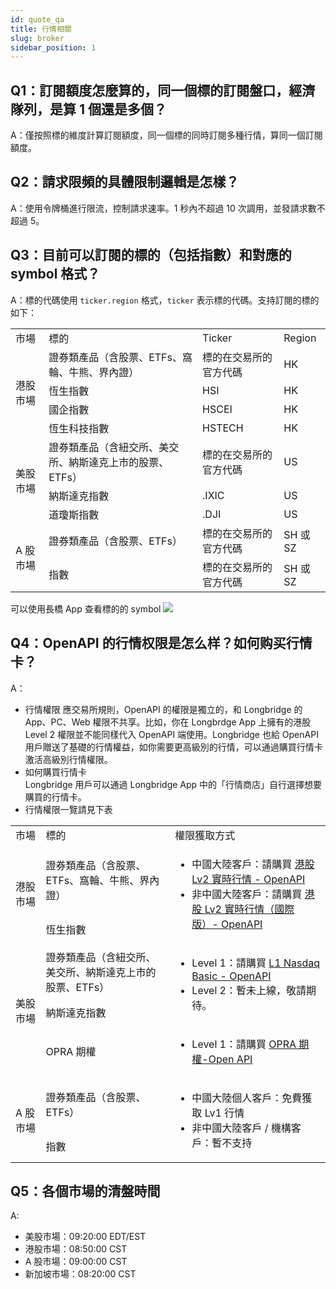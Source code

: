 ```yaml
---
id: quote_qa
title: 行情相關
slug: broker
sidebar_position: 1
---
```


## Q1：訂閱額度怎麼算的，同一個標的訂閱盤口，經濟隊列，是算 1 個還是多個？

A：僅按照標的維度計算訂閱額度，同一個標的同時訂閱多種行情，算同一個訂閱額度。

## Q2：請求限頻的具體限制邏輯是怎樣？

A：使用令牌桶進行限流，控制請求速率。1 秒內不超過 10 次調用，並發請求數不超過 5。

## Q3：目前可以訂閱的標的（包括指數）和對應的 symbol 格式？

A：標的代碼使用 `ticker.region` 格式，`ticker` 表示標的代碼。支持訂閱的標的如下：

<table>
    <tr>
        <td>市場</td>
        <td>標的</td>
        <td>Ticker</td>
        <td>Region</td>
    </tr>
    <tr>
        <td rowspan="4">港股市場</td>
        <td>證券類產品（含股票、ETFs、窩輪、牛熊、界內證）</td>
        <td>標的在交易所的官方代碼</td>
        <td>HK</td>
    </tr>
    <tr>
        <td>恆生指數</td>
        <td>HSI</td>
        <td>HK</td>
    </tr>
    <tr>
        <td>國企指數</td>
        <td>HSCEI</td>
        <td>HK</td>
    </tr>
    <tr>
        <td>恆生科技指數</td>
        <td>HSTECH</td>
        <td>HK</td>
    </tr>
    <tr>
        <td rowspan="3">美股市場</td>
        <td>證券類產品（含紐交所、美交所、納斯達克上市的股票、ETFs）</td>
        <td>標的在交易所的官方代碼</td>
        <td>US</td>
    </tr>
    <tr>
        <td>納斯達克指數</td>
        <td>.IXIC</td>
        <td>US</td>
    </tr>
    <tr>
        <td>道瓊斯指數</td>
        <td>.DJI</td>
        <td>US</td>
    </tr>
    <tr>
        <td rowspan="2">A 股市場</td>
        <td>證券類產品（含股票、ETFs）</td>
        <td>標的在交易所的官方代碼</td>
        <td>SH 或 SZ</td>
    </tr>
    <tr>
        <td>指數</td>
        <td>標的在交易所的官方代碼</td>
        <td>SH 或 SZ</td>
    </tr>
</table>

可以使用長橋 App 查看標的的 symbol
<img src="https://pub.lbkrs.com/files/202206/7CSoiaDR4wGZPNCT/20220629-180013.jpeg" className="max-w-2xl" />

## Q4：OpenAPI 的行情权限是怎么样？如何购买行情卡？

A：

- 行情權限
  應交易所規則，OpenAPI 的權限是獨立的，和 Longbridge 的 App、PC、Web 權限不共享。比如，你在 Longbrdge App 上擁有的港股 Level 2 權限並不能同樣代入 OpenAPI 端使用。Longbridge 也給 OpenAPI 用戶贈送了基礎的行情權益，如你需要更高級別的行情，可以通過購買行情卡激活高級別行情權限。
- 如何購買行情卡  
  Longbridge 用戶可以通過 Longbridge App 中的「行情商店」自行選擇想要購買的行情卡。
- 行情權限一覽請見下表
<table>
<tr>
        <td>市場</td>
        <td>標的</td>
        <td>權限獲取方式</td>
    </tr>
    <tr>
        <td rowspan="2">港股市場</td>
        <td>證券類產品（含股票、ETFs、窩輪、牛熊、界內證）</td>
        <td rowspan="2">
            <ul>
            <li>中國大陸客戶：請購買 <font color="red"><a href="https://activity.lbkrs.com/spa/mall?market=HK">港股 Lv2 實時行情 - OpenAPI</a></font></li>
            <li>非中國大陸客戶：請購買 <font color="red"><a href="https://activity.lbkrs.com/spa/mall?market=HK">港股 Lv2 實時行情（國際版）- OpenAPI</a></font></li>
            </ul>
        </td>
    </tr>
    <tr>
        <td>恆生指數</td>
    </tr>
    <tr>
        <td rowspan="3">美股市場</td>
        <td>證券類產品（含紐交所、美交所、納斯達克上市的股票、ETFs）</td>
        <td rowspan="2">
            <ul>
            <li>Level 1：請購買 <font color="red"><a href="https://activity.lbkrs.com/spa/mall?market=US">L1 Nasdaq Basic - OpenAPI</a></font></li>
            <li>Level 2：暫未上線，敬請期待。 </li>
            </ul>
        </td>
    </tr>
    <tr>
        <td>納斯達克指數</td>
</tr>
    <tr>
        <td>OPRA 期權</td>
        <td>
            <ul>
            <li>Level 1：請購買 <font color="red"><a href="https://activity.lbkrs.com/spa/mall?market=US">OPRA 期權-Open API</a></font></li>
            </ul>
        </td>
    </tr>
    <tr>
        <td rowspan="2">A 股市場</td>
        <td>證券類產品（含股票、ETFs）</td>
        <td rowspan="2">
        <ul>
            <li>中國大陸個人客戶：免費獲取 Lv1 行情</li>
            <li>非中國大陸客戶 / 機構客戶：暫不支持</li>
        </ul>
        </td>
    </tr>
    <tr>
        <td>指數</td>
    </tr>
</table>

## Q5：各個市場的清盤時間

A:

- 美股市場：09:20:00 EDT/EST
- 港股市場：08:50:00 CST
- A 股市場：09:00:00 CST
- 新加坡市場：08:20:00 CST
